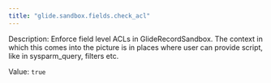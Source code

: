 ```yaml
---
title: "glide.sandbox.fields.check_acl"
---
```


Description: Enforce field level ACLs in GlideRecordSandbox. The context in which this comes into the picture is in places where user can provide script, like in sysparm_query, filters etc.

Value: `true`